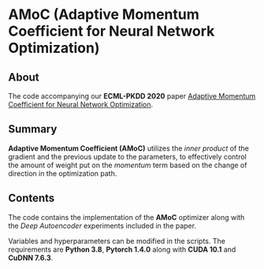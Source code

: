 # AMoC (Adaptive Momentum Coefficient for Neural Network Optimization)

## About

The code accompanying our **ECML-PKDD 2020** paper [Adaptive Momentum Coefficient for Neural Network Optimization](https://bitbucket.org/ghentdatascience/ecmlpkdd20-papers/raw/master/RT/sub_1005.pdf).

## Summary

**Adaptive Momentum Coefficient (AMoC)** utilizes the *inner product* of the gradient and the previous update to the parameters, to effectively control the amount of weight put on the *momentum* term based on the change of direction in the optimization path. 

## Contents

The code contains the implementation of the **AMoC** optimizer along with the *Deep Autoencoder* experiments included in the paper. 

Variables and hyperparameters can be modified in the scripts. The requirements are **Python 3.8**, **Pytorch 1.4.0** along with **CUDA 10.1** and **CuDNN 7.6.3**.



